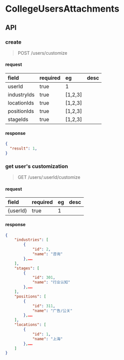 # CollegeUsersAttachments

## API

### create

> POST /users/customize

#### request

field       | required | eg      | desc
:---------- | :------- | :------ | :---
userId      | true     | 1       |
industryIds | true     | [1,2,3] |
locationIds | true     | [1,2,3] |
positionIds | true     | [1,2,3] |
stageIds    | true     | [1,2,3] |

#### response

```json
{
  "result": 1,
}
```

### get user's customization

> GET /users/:userId/customize

#### request

field       | required | eg      | desc
:---------- | :------- | :------ | :---
{userId}      | true     | 1       |

#### response

```json
{
    "industries": [
        {
            "id": 2,
            "name": "咨询"
        },……
    ],
    "stages": [
        {
            "id": 301,
            "name": "行业认知"
        },……
    ],
    "positions": [
        {
            "id": 311,
            "name": "广告/公关"
        },……
    ],
    "locations": [
        {
            "id": 1,
            "name": "上海"
        },……
    ]
}
```
